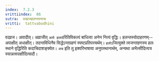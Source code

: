 ```yaml
---
index:  7.2.3
vrittiindex:  86
sutra:  वदव्रजहलन्तस्याचः
vritti:  tattvabodhini 
---
```


वदव्रज। अवादीत्। अव्राजीत् `अतो हलादे`रितिविकल्पं बाधित्वा अनेन नित्यं वृद्धिः। हलन्तस्योदाहरणम्-- अपाक्षीत् अधाक्षीत्। तदन्तविधिनैव सिद्धेऽन्तग्रहणं स्पष्टप्रतिपत्त्यर्थम्। `हलोऽ`जित्युक्ते त्वजन्ताह्गस्य हलः स्थाने वृद्धिरिति कदाचिदाशङ्क्येत। `अच` इति तु इक्परिभाषाया अनुपस्थानार्थम्, अन्यथा अभैत्सीदित्यत्र स्यान्नत्वपाक्षीदित्यादौ।

